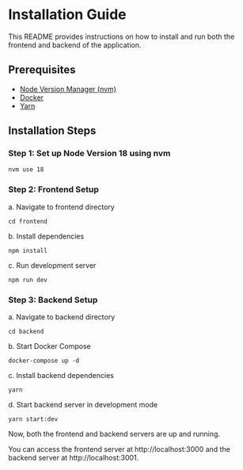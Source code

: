 # Installation Guide

This README provides instructions on how to install and run both the frontend and backend of the application.

## Prerequisites

- [Node Version Manager (nvm)](https://github.com/nvm-sh/nvm)
- [Docker](https://www.docker.com/)
- [Yarn](https://yarnpkg.com/)

## Installation Steps

### Step 1: Set up Node Version 18 using nvm

```
nvm use 18
```

### Step 2: Frontend Setup

a. Navigate to frontend directory

```
cd frontend
```

b. Install dependencies

```
npm install
```

c. Run development server

```
npm run dev
```

### Step 3: Backend Setup

a. Navigate to backend directory

```
cd backend
```

b. Start Docker Compose

```
docker-compose up -d
```

c. Install backend dependencies

```
yarn
```

d. Start backend server in development mode

```
yarn start:dev
```

Now, both the frontend and backend servers are up and running.

You can access the frontend server at http://localhost:3000 and the backend server at http://localhost:3001.
